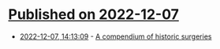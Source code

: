 # [Published on 2022-12-07](index.md)

* [2022-12-07, 14:13:09](https://news.ycombinator.com/item?id=33894524) - [A compendium of historic surgeries](https://english.elpais.com/science-tech/2022-12-07/a-compendium-of-historic-surgeries-as-told-by-a-surgeon.html)
